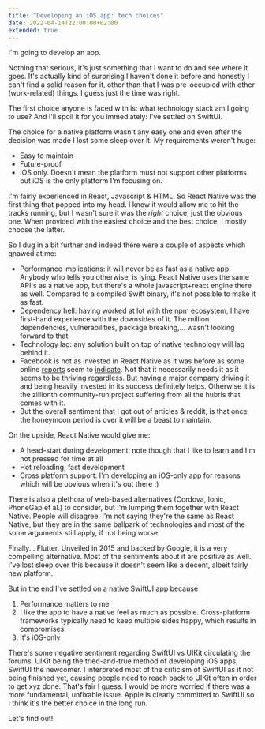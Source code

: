 ```yaml
---
title: "Developing an iOS app: tech choices"
date: 2022-04-14T22:00:00+02:00
extended: true
---
```


I'm going to develop an app. 

Nothing that serious, it's just something that I want to do and see where it goes. It's actually kind of surprising I haven't done it before and honestly I can't find a solid reason for it, other than that I was pre-occupied with other (work-related) things. I guess just the time was right. 

The first choice anyone is faced with is: what technology stack am I going to use? And I'll spoil it for you immediately: I've settled on SwiftUI. 

<!--more-->
The choice for a native platform wasn't any easy one and even after the decision was made I lost some sleep over it.
My requirements weren't huge:

* Easy to maintain
* Future-proof
* iOS only. Doesn't mean the platform must not support other platforms but iOS is the only platform I'm focusing on.

I'm fairly experienced in React, Javascript & HTML. So React Native was the first thing that popped into my head. I knew it would allow me to hit the tracks running, but I wasn't sure it was the *right* choice, just the obvious one. When provided with the easiest choice and the best choice, I mostly choose the latter.

So I dug in a bit further and indeed there were a couple of aspects which gnawed at me:
* Performance implications: it will never be as fast as a native app. Anybody who tells you otherwise, is lying. React Native uses the same API's as a native app, but there's a whole javascript+react engine there as well. Compared to a compiled Swift binary, it's not possible to make it as fast.
* Dependency hell: having worked at lot with the npm ecosystem, I have first-hand experience with the downsides of it. The million dependencies, vulnerabilities, package breaking,... wasn't looking forward to that.
* Technology lag: any solution built on top of native technology will lag behind it.
* Facebook is not as invested in React Native as it was before as some online [reports](https://onymos.com/whats-the-future-of-react-native-and-why-does-facebook-care/) seem to [indicate](https://medium.com/4devs/could-facebook-to-abandon-the-react-native-5a7e8ec481a8). Not that it necessarily needs it as it seems to be [thriving](https://www.ideamotive.co/blog/state-of-react-native-development) regardless. But having a major company driving it and being heavily invested in its success definitely helps. Otherwise it is the zillionth community-run project suffering from all the hubris that comes with it.
* But the overall sentiment that I got out of articles & reddit, is that once the honeymoon period is over it will be a beast to maintain.

On the upside, React Native would give me:
* A head-start during development: note though that I like to learn and I'm not pressed for time at all
* Hot reloading, fast development
* Cross platform support: I'm developing an iOS-only app for reasons which will be obvious when it's out there :)

There is also a plethora of web-based alternatives (Cordova, Ionic, PhoneGap et al.) to consider, but I'm lumping them together with React Native. People will disagree. I'm not saying they're the same as React Native, but they are in the same ballpark of technologies and most of the some arguments still apply, if not being worse.

Finally... Flutter. Unveiled in 2015 and backed by Google, it is a very compelling alternative. Most of the sentiments about it are positive as well. I've lost sleep over this because it doesn't seem like a decent, albeit fairly new platform.

But in the end I've settled on a native SwiftUI app because 
1. Performance matters to me
2. I like the app to have a native feel as much as possible. Cross-platform frameworks typically need to keep multiple sides happy, which results in compromises.
3. It's iOS-only

There's some negative sentiment regarding SwiftUI vs UIKit circulating the forums. UIKit being the tried-and-true method of developing iOS apps, SwiftUI the newcomer. I interpreted most of the criticism of SwiftUI as it not being finished yet, causing people need to reach back to UIKit often in order to get xyz done. That's fair I guess. I would be more worried if there was a more fundamental, unfixable issue. Apple is clearly committed to SwiftUI so I think it's the better choice in the long run.

Let's find out!
